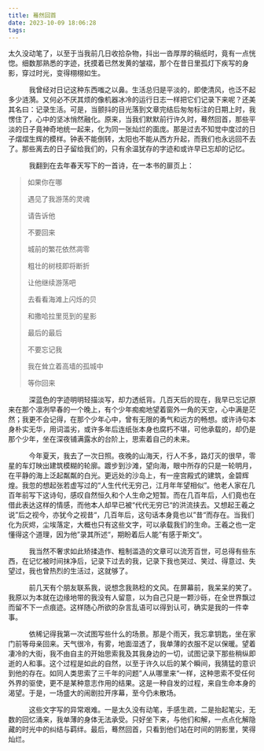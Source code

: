 ```yaml
---
title: 蓦然回首
date: 2023-10-09 18:06:28
tags:
---
```


太久没动笔了，以至于当我前几日收拾杂物，抖出一沓厚厚的稿纸时，竟有一点恍惚。细数那熟悉的字迹，抚摸着已然发黄的皱褶，那个在昔日里孤灯下疾写的身影，穿过时光，变得栩栩如生。

      我曾经对日记这种东西嗤之以鼻。生活总归是平淡的，即使清风，也泛不起多少涟漪。又何必不厌其烦的像机器冰冷的运行日志一样把它们记录下来呢？还美其名曰：记录生活。可是，当颤抖的目光落到文章完结后匆匆标注的日期上时，我愣住了，心中的坚冰悄然融化。原来，当我们默默前行许久时，蓦然回首，那些平淡的日子竟神奇地统一起来，化为同一张灿烂的面庞。那是过去不知觉中度过的日子熠熠生辉的模样。钟表不能倒转，太阳也不能从西方升起，而我们也永远回不去了。那些离去的日子留给我们的，只有余温犹存的字迹和或许早已忘却的记忆。

      我翻到在去年春天写下的一首诗，在一本书的扉页上：

> 如果你在哪
>
> 遇见了我游荡的灵魂
>
> 请告诉他
>
> 不要回来
>
> 城前的繁花依然凋零
>
> 粗壮的树枝即将断折
>
> 让他继续游荡吧
>
> 去看看海滩上闪烁的贝
>
> 和撒哈拉里觅到的星影
>
> 最后的最后
>
> 不要忘记我
>
> 我在耸立着高墙的孤城中
>
> 等你回来

      深蓝色的字迹明明轻描淡写，却力透纸背。几百天后的现在，我早已忘记原来在那个凛冽早春的一个晚上，有个少年痴痴地望着窗外一角的天空，心中满是茫然；我更不会记得，在那个少年心中，曾有无限的勇气和远方的畅想。或许诗句本身朴实无华，用词滥劣，或许多年后连纸张本身也腐朽不堪，可他承载的，却仍是那个少年，坐在深夜铺满露水的台阶上，思索着自己的未来。

      今年夏天，我去了一次日照。夜晚的山海天，行人不多，路灯灭的很早，零星的车灯映出建筑模糊的轮廓。踱步到沙滩，望向海，眼中所存的只是一轮明月，在平静的海上泛起粼粼的白光。更远处的沙岛上，有一座宫殿式的建筑，金碧辉煌。我忽的想起张若虚写过的“人生代代无穷己，江月年年望相似”。他老人家在几百年前写下这诗句，感叹自然恒久和个人生命之短暂。而在几百年后，人们竟也在借此表达这样的情感，而他本人却早已被“代代无穷已“的洪流挟去。又想起王羲之说”后之视今，亦犹今之视昔“，几百年后，这句话本身竟也以”昔“而存在。当我们化为灰烬，尘埃落定，大概也只有这些文字，可以承载我们的生命。王羲之也一定懂得这个道理，因为他”录其所述“，期盼着后人能”有感于斯文“。

      我当然不奢求如此矫揉造作、粗制滥造的文章可以流芳百世，可总得有些东西，在记忆被时间抹净后，记录下过去的我，记录下我也哭过、笑过、得意过、失望过，我也曾热烈的生活过，这就够了。

      前几天有个朋友联系我，说想念我熟稔的文风。在屏幕前，我呆呆的笑了。我原以为本就在边缘地带的我没有人留意，以为自己只是一颗沙砾，在全世界飘过而留不下一点痕迹。这样随心所欲的杂言乱语可以得到认可，确实是我的一件幸事。

      依稀记得我第一次试图写些什么的场景。那是个雨天，我忘拿钥匙，坐在家门前等母亲回来。天气很冷，有雾，地面湿透了，我单薄的衣服不足以保暖。望着凄冷的大街，我不由自主的开始思索我及其我身边的一切，试图记录下那些稍纵即逝的人和事。这个过程是如此的自然，以至于许久以后的某个瞬间，我猜猛的意识到他的存在。如同人类思索了三千年的问题”人从哪里来“一样，这种思索不受任何外界的驱使，更不是某种意志作用的结果。这是一种自发的过程，来自生命本身的渴望。于是，一场盛大的闹剧拉开序幕，至今仍未散场。

      这些文字写的异常艰难。一是太久没有动笔，手感生疏，二是抬起笔尖，无数的回忆涌来，我单薄的身体无法承受。只好坐下来，与他们和解，一点点化解隐藏的时光中的纠结与羁绊。最后，蓦然回首，只看到他们站在时间的阴影里，笑得灿烂。
